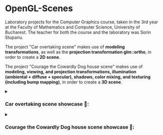 # OpenGL-Scenes

Laboratory projects for the Computer Graphics course, taken in the 3rd year at the Faculty of Mathematics and Computer Science, University of Bucharest. The teacher for both the course and the laboratory was Sorin Stupariu.

The project "Car overtaking scene" makes use of **modeling transformations**, as well as the **projection transformation glm::ortho**, in order to create a **2D scene**.

The project "Courage the Cowardly Dog house scene" makes use of **modeling, viewing, and projection transformations, illumination (ambiental + diffuse + specular), shadows, color mixing, and texturing (including bump mapping)**, in order to create a **3D scene**.

<details>
<summary><h3>Car overtaking scene showcase 🎥:</h3></summary>

![proiect_1_cc2XqgQssE](https://github.com/alexsasu/OpenGL-Scenes/assets/87432371/0385cdc5-d21c-44a0-9892-cdcd2d71575f)
</details>

<details>
<summary><h3>Courage the Cowardly Dog house scene showcase 🎥:</h3></summary>

![proiect_2_Dtb0DlrIlz](https://github.com/alexsasu/OpenGL-Scenes/assets/87432371/aef483f9-5cfd-406c-a2f9-b3b07b5c65ce)
</details>
